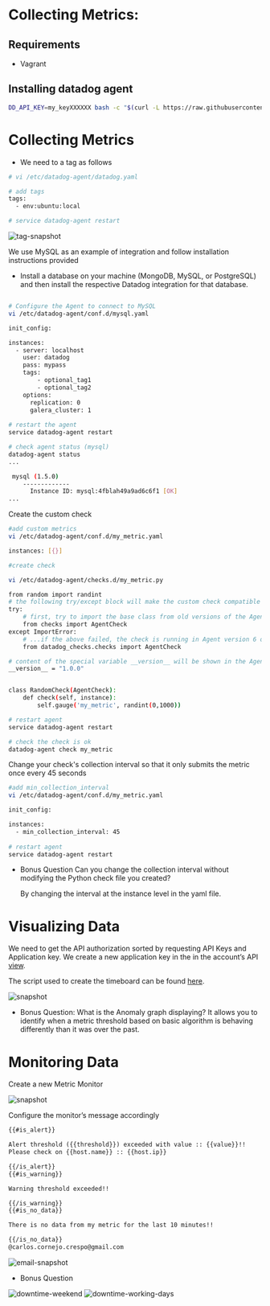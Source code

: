 # Collecting Metrics:

## Requirements
- Vagrant

## Installing datadog agent

``` bash
DD_API_KEY=my_keyXXXXXX bash -c "$(curl -L https://raw.githubusercontent.com/DataDog/datadog-agent/master/cmd/agent/install_script.sh)"
```
# Collecting Metrics

* We need to a tag as follows

``` bash
# vi /etc/datadog-agent/datadog.yaml
```
``` bash
# add tags
tags:
  - env:ubuntu:local
```
``` bash
# service datadog-agent restart
```
![tag-snapshot](https://github.com/cmcornejocrespo/hiring-engineers/blob/solutions-engineer/images/01-tags.jpg)

We use MySQL as an example of integration and follow installation instructions provided
* Install a database on your machine (MongoDB, MySQL, or PostgreSQL) and then install the respective Datadog integration for that database.
``` bash

# Configure the Agent to connect to MySQL
vi /etc/datadog-agent/conf.d/mysql.yaml

init_config:

instances:
  - server: localhost
    user: datadog
    pass: mypass
    tags:
        - optional_tag1
        - optional_tag2
    options:
      replication: 0
      galera_cluster: 1
      
# restart the agent
service datadog-agent restart

# check agent status (mysql)
datadog-agent status
...

 mysql (1.5.0)
    -------------
      Instance ID: mysql:4fblah49a9ad6c6f1 [OK]   
...

```

Create the custom check

```bash
#add custom metrics
vi /etc/datadog-agent/conf.d/my_metric.yaml

instances: [{}]
```
```bash
#create check

vi /etc/datadog-agent/checks.d/my_metric.py

from random import randint
# the following try/except block will make the custom check compatible with any Agent version
try:
    # first, try to import the base class from old versions of the Agent...
    from checks import AgentCheck
except ImportError:
    # ...if the above failed, the check is running in Agent version 6 or later
    from datadog_checks.checks import AgentCheck

# content of the special variable __version__ will be shown in the Agent status page
__version__ = "1.0.0"


class RandomCheck(AgentCheck):
    def check(self, instance):
        self.gauge('my_metric', randint(0,1000))

# restart agent
service datadog-agent restart

# check the check is ok
datadog-agent check my_metric

```

Change your check's collection interval so that it only submits the metric once every 45 seconds

```bash
#add min_collection_interval
vi /etc/datadog-agent/conf.d/my_metric.yaml

init_config:

instances:
  - min_collection_interval: 45
  
# restart agent
service datadog-agent restart

```

- Bonus Question Can you change the collection interval without modifying the Python check file you created?

  By changing the interval at the instance level in the yaml file.

# Visualizing Data

We need to get the API authorization sorted by requesting API Keys and Application key.
We create a new application key in the in the account’s API [view](https://app.datadoghq.com/account/settings#api).

The script used to create the timeboard can be found [here](https://github.com/cmcornejocrespo/hiring-engineers/blob/solutions-engineer/visualizing-task/create-timeboard.sh).

![snapshot](https://github.com/cmcornejocrespo/hiring-engineers/blob/images/02-graph.png) 

- Bonus Question: What is the Anomaly graph displaying? 
It allows you to identify when a metric threshold based on basic algorithm is behaving differently than it was over the past.

# Monitoring Data

Create a new Metric Monitor

![snapshot](https://github.com/cmcornejocrespo/hiring-engineers/blob/images/03-monitoring-data.png)

Configure the monitor’s message accordingly

``` markdown
{{#is_alert}} 

Alert threshold ({{threshold}}) exceeded with value :: {{value}}!! 
Please check on {{host.name}} :: {{host.ip}}  

{{/is_alert}}
{{#is_warning}}

Warning threshold exceeded!!

{{/is_warning}} 
{{#is_no_data}}

There is no data from my metric for the last 10 minutes!!

{{/is_no_data}}
@carlos.cornejo.crespo@gmail.com
```

![email-snapshot](https://github.com/cmcornejocrespo/hiring-engineers/blob/images/04-email-snapshot.png)

- Bonus Question

![downtime-weekend](https://github.com/cmcornejocrespo/hiring-engineers/blob/images/05-downtime-weekend.png)
![downtime-working-days](https://github.com/cmcornejocrespo/hiring-engineers/blob/images/06-downtime-working-days.png)